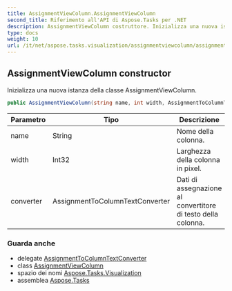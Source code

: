 ```yaml
---
title: AssignmentViewColumn.AssignmentViewColumn
second_title: Riferimento all'API di Aspose.Tasks per .NET
description: AssignmentViewColumn costruttore. Inizializza una nuova istanza della classe AssignmentViewColumn.
type: docs
weight: 10
url: /it/net/aspose.tasks.visualization/assignmentviewcolumn/assignmentviewcolumn/
---
```

## AssignmentViewColumn constructor

Inizializza una nuova istanza della classe AssignmentViewColumn.

```csharp
public AssignmentViewColumn(string name, int width, AssignmentToColumnTextConverter converter)
```

| Parametro | Tipo | Descrizione |
| --- | --- | --- |
| name | String | Nome della colonna. |
| width | Int32 | Larghezza della colonna in pixel. |
| converter | AssignmentToColumnTextConverter | Dati di assegnazione al convertitore di testo della colonna. |

### Guarda anche

* delegate [AssignmentToColumnTextConverter](../../assignmenttocolumntextconverter/)
* class [AssignmentViewColumn](../)
* spazio dei nomi [Aspose.Tasks.Visualization](../../assignmentviewcolumn/)
* assemblea [Aspose.Tasks](../../../)


